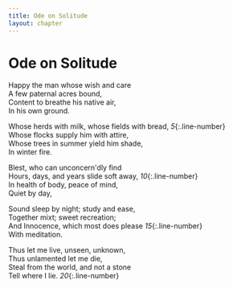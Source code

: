 ```yaml
---
title: Ode on Solitude
layout: chapter
---
```


# Ode on Solitude

  Happy the man whose wish and care  
    A few paternal acres bound,  
  Content to breathe his native air,  
      In his own ground.  

  Whose herds with milk, whose fields with bread,                  *5*{:.line-number}  
    Whose flocks supply him with attire,  
  Whose trees in summer yield him shade,  
      In winter fire.  

  Blest, who can unconcern'dly find  
    Hours, days, and years slide soft away,                       *10*{:.line-number}  
  In health of body, peace of mind,  
      Quiet by day,  

  Sound sleep by night; study and ease,  
    Together mixt; sweet recreation;  
  And Innocence, which most does please                           *15*{:.line-number}  
      With meditation.  

  Thus let me live, unseen, unknown,  
    Thus unlamented let me die,  
  Steal from the world, and not a stone  
      Tell where I lie.                                           *20*{:.line-number}  
